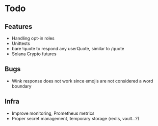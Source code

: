 # Todo

## Features

* Handling opt-in roles
* Unittests
* bare !quote to respond any userQuote, similar to /quote
* Solana Crypto futures

## Bugs

* Wink response does not work since emojis are not considered a word boundary

## Infra

* Improve monitoring, Prometheus metrics
* Proper secret management, temporary storage (redis, vault...?)
